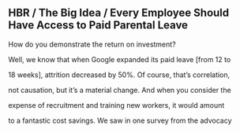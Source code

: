 ## HBR / The Big Idea / Every Employee Should Have Access to Paid Parental Leave

How do you demonstrate the return on investment?

Well, we know that when Google expanded its paid leave [from 12 to

18 weeks], attrition decreased by 50%. Of course, that’s correlation,

not causation, but it’s a material change. And when you consider the

expense of recruitment and training new workers, it would amount

to a fantastic cost savings. We saw in one survey from the advocacy